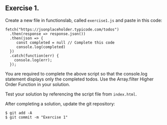 ## Exercise 1.

Create a new file in functionslab, called `exercise1.js` and paste in this code:

~~~
fetch("https://jsonplaceholder.typicode.com/todos")
  .then(response => response.json())
  .then(json => {
     const completed = null // Complete this code
     console.log(completed)
  })
  .catch(function(err) { 
    console.log(err);
  });
~~~

You are required to complete the above script so that the console.log statement displays only the completed todos. Use the Array.filter Higher Order Function in your solution.

Test your solution by referencing the script file from `index.html`.

After completing a solution, update the git repository:
~~~ 
$ git add -A
$ git commit -m "Exercise 1"
~~~